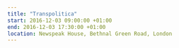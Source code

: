 ```yaml
---
title: "Transpolitica"
start: 2016-12-03 09:00:00 +01:00
end: 2016-12-03 17:30:00 +01:00
location: Newspeak House, Bethnal Green Road, London
---
```


